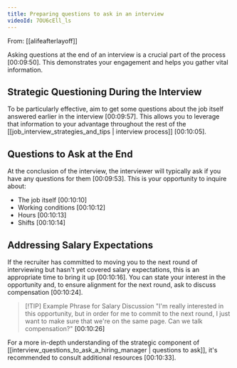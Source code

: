 ```yaml
---
title: Preparing questions to ask in an interview
videoId: 7OU6cEll_ls
---
```


From: [[alifeafterlayoff]] <br/> 

Asking questions at the end of an interview is a crucial part of the process <a class="yt-timestamp" data-t="00:09:50">[00:09:50]</a>. This demonstrates your engagement and helps you gather vital information.

## Strategic Questioning During the Interview
To be particularly effective, aim to get some questions about the job itself answered earlier in the interview <a class="yt-timestamp" data-t="00:09:57">[00:09:57]</a>. This allows you to leverage that information to your advantage throughout the rest of the [[job_interview_strategies_and_tips | interview process]] <a class="yt-timestamp" data-t="00:10:05">[00:10:05]</a>.

## Questions to Ask at the End
At the conclusion of the interview, the interviewer will typically ask if you have any questions for them <a class="yt-timestamp" data-t="00:09:53">[00:09:53]</a>. This is your opportunity to inquire about:
*   The job itself <a class="yt-timestamp" data-t="00:10:10">[00:10:10]</a>
*   Working conditions <a class="yt-timestamp" data-t="00:10:12">[00:10:12]</a>
*   Hours <a class="yt-timestamp" data-t="00:10:13">[00:10:13]</a>
*   Shifts <a class="yt-timestamp" data-t="00:10:14">[00:10:14]</a>

## Addressing Salary Expectations
If the recruiter has committed to moving you to the next round of interviewing but hasn't yet covered salary expectations, this is an appropriate time to bring it up <a class="yt-timestamp" data-t="00:10:16">[00:10:16]</a>. You can state your interest in the opportunity and, to ensure alignment for the next round, ask to discuss compensation <a class="yt-timestamp" data-t="00:10:24">[00:10:24]</a>.

> [!TIP] Example Phrase for Salary Discussion
> "I'm really interested in this opportunity, but in order for me to commit to the next round, I just want to make sure that we're on the same page. Can we talk compensation?" <a class="yt-timestamp" data-t="00:10:26">[00:10:26]</a>

For a more in-depth understanding of the strategic component of [[interview_questions_to_ask_a_hiring_manager | questions to ask]], it's recommended to consult additional resources <a class="yt-timestamp" data-t="00:10:33">[00:10:33]</a>.